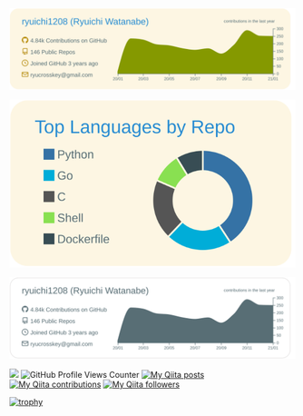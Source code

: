 [![](https://github.com/ryuichi1208/ryuichi1208/blob/master/profile-summary-card-output/solarized/0-profile-details.svg)](https://github.com/vn7n24fzkq/github-profile-summary-cards)

[![](https://github.com/ryuichi1208/ryuichi1208/blob/master/profile-summary-card-output/solarized/1-repos-per-language.svg)](https://github.com/vn7n24fzkq/github-profile-summary-cards)

[![](https://raw.githubusercontent.com/ryuichi1208/ryuichi1208/master/profile-summary-card-output/default/0-profile-details.svg)](https://github.com/vn7n24fzkq/github-profile-summary-cards)


![](https://img.shields.io/github/last-commit/ryuichi1208/ryuichi1208/master?style=social)
![GitHub Profile Views Counter](https://komarev.com/ghpvc/?username=ryuichi1208)
[![My Qiita posts](https://qiita-badge.apiapi.app/s/ryuichi1208/posts.svg)](http://qiita.com/ryuichi1208)
[![My Qiita contributions](https://qiita-badge.apiapi.app/s/ryuichi1208/contributions.svg)](http://qiita.com/ryuichi1208)
[![My Qiita followers](https://qiita-badge.apiapi.app/s/ryuichi1208/followers.svg)](http://qiita.com/ryuichi1208)

[![trophy](https://github-profile-trophy.vercel.app/?username=ryuichi1208&column=7)](https://github.com/ryo-ma/github-profile-trophy)
